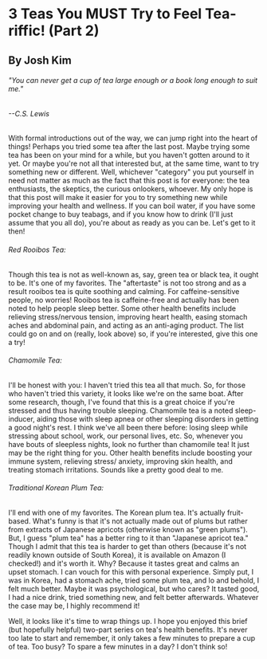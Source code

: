 # 3 Teas You MUST Try to Feel Tea-riffic! (Part 2)
## By Josh Kim
###### "You can never get a cup of tea large enough or a book long enough to suit me."
###### --C.S. Lewis

With formal introductions out of the way, we can jump right into the heart of things!
Perhaps you tried some tea after the last post. Maybe trying some tea has been
on your mind for a while, but you haven't gotten around to it yet. Or maybe
you're not all that interested but, at the same time, want to try something new
or different. Well, whichever "category" you put yourself in need not matter
as much as the fact that this post is for everyone: the tea enthusiasts, the
skeptics, the curious onlookers, whoever. My only hope is that this post will
make it easier for you to try something new while improving your health and
wellness. If you can boil water, if you have some pocket change to buy teabags,
and if you know how to drink (I'll just assume that you all do), you're about
as ready as you can be. Let's get to it then!

###### Red Rooibos Tea:
Though this tea is not as well-known as, say, green tea or black tea, it ought
to be. It's one of my favorites. The "aftertaste" is not too strong and as a
result rooibos tea is quite soothing and calming. For caffeine-sensitive people,
no worries! Rooibos tea is caffeine-free and actually has been noted to help
people sleep better. Some other health benefits include relieving stress/nervous
tension, improving heart health, easing stomach aches and abdominal pain, and
acting as an anti-aging product. The list could go on and on (really, look above)
so, if you're interested, give this one a try!

###### Chamomile Tea:
I'll be honest with you: I haven't tried this tea all that much. So, for those
who haven't tried this variety, it looks like we're on the same boat. After
some research, though, I've found that this is a great choice if you're stressed
and thus having trouble sleeping. Chamomile tea is a noted sleep-inducer, aiding
those with sleep apnea or other sleeping disorders in getting a good night's
rest. I think we've all been there before: losing sleep while stressing about
school, work, our personal lives, etc. So, whenever you have bouts of sleepless
nights, look no further than chamomile tea! It just may be the right thing for
you. Other health benefits include boosting your immune system, relieving stress/
anxiety, improving skin health, and treating stomach irritations. Sounds like a
pretty good deal to me.

###### Traditional Korean Plum Tea:
I'll end with one of my favorites. The Korean plum tea. It's actually fruit-based.
What's funny is that it's not actually made out of plums but rather from extracts of Japanese apricots (otherwise known as "green plums"). But, I guess "plum tea" has
a better ring to it than "Japanese apricot tea." Though I admit that this tea is
harder to get than others (because it's not readily known outside of South Korea),
it is available on Amazon (I checked!) and it's worth it. Why? Because it tastes great
and calms an upset stomach. I can vouch for this with personal experience. Simply put,
I was in Korea, had a stomach ache, tried some plum tea, and lo and behold, I felt
much better. Maybe it was psychological, but who cares? It tasted good, I had a nice
drink, tried something new, and felt better afterwards. Whatever the case may be,
I highly recommend it!

Well, it looks like it's time to wrap things up. I hope you enjoyed this brief
(but hopefully helpful) two-part series on tea's health benefits. It's never too
late to start and remember, it only takes a few minutes to prepare a cup of tea.
Too busy? To spare a few minutes in a day? I don't think so!  
